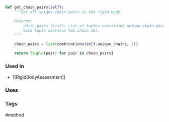 ```python
def get_chain_pairs(self):
	"""Get all unique chain pairs in the rigid body.

	Returns:
		chain_pairs (list): List of tuples containing unique chain pairs.
		Each tuple contains two chain IDs.
	"""

	chain_pairs = list(combinations(self.unique_chains, 2))

	return [tuple(pair) for pair in chain_pairs]
```

### Used in
- [[RigidBodyAssessment]]

### Uses


### Tags
#method 